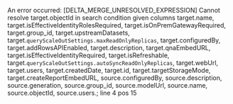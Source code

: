 An error occurred: [DELTA_MERGE_UNRESOLVED_EXPRESSION] Cannot resolve target.objectId in search condition given columns target.name, target.isEffectiveIdentityRolesRequired, target.isOnPremGatewayRequired, target.group_id, target.upstreamDatasets, target.`queryScaleOutSettings.maxReadOnlyReplicas`, target.configuredBy, target.addRowsAPIEnabled, target.description, target.qnaEmbedURL, target.isEffectiveIdentityRequired, target.isRefreshable, target.`queryScaleOutSettings.autoSyncReadOnlyReplicas`, target.webUrl, target.users, target.createdDate, target.id, target.targetStorageMode, target.createReportEmbedURL, source.configuredBy, source.description, source.generation, source.group_id, source.modelUrl, source.name, source.objectId, source.users.; line 4 pos 15
